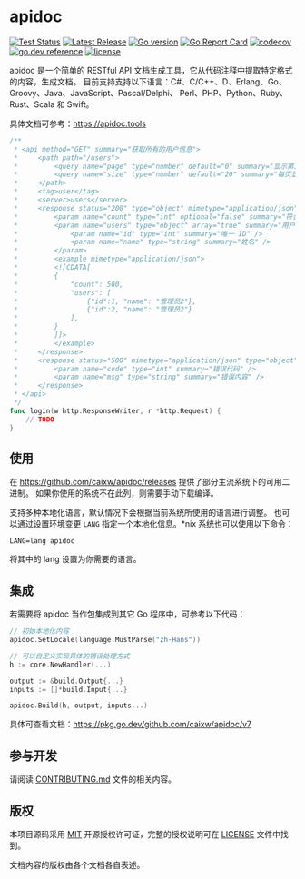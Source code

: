 # apidoc

[![Test Status](https://github.com/caixw/apidoc/workflows/Test/badge.svg?branch=master)](https://github.com/caixw/apidoc/actions?query=workflow%3ATest)
[![Latest Release](https://img.shields.io/github/release/caixw/apidoc.svg?style=flat-square)](https://github.com/caixw/apidoc/releases/latest)
[![Go version](https://img.shields.io/badge/Go-1.13-brightgreen.svg?style=flat)](https://golang.org)
[![Go Report Card](https://goreportcard.com/badge/github.com/caixw/apidoc)](https://goreportcard.com/report/github.com/caixw/apidoc)
[![codecov](https://codecov.io/gh/caixw/apidoc/branch/master/graph/badge.svg)](https://codecov.io/gh/caixw/apidoc)
[![go.dev reference](https://img.shields.io/badge/go.dev-reference-007d9c?logo=go&logoColor=white&style=flat-square)](https://pkg.go.dev/github.com/caixw/apidoc/v7)
[![license](https://img.shields.io/badge/license-MIT-brightgreen.svg?style=flat)](https://opensource.org/licenses/MIT)

apidoc 是一个简单的 RESTful API 文档生成工具，它从代码注释中提取特定格式的内容，生成文档。
目前支持支持以下语言：C#、C/C++、D、Erlang、Go、Groovy、Java、JavaScript、Pascal/Delphi、
Perl、PHP、Python、Ruby、Rust、Scala 和 Swift。

具体文档可参考：<https://apidoc.tools>

```go
/**
 * <api method="GET" summary="获取所有的用户信息">
 *     <path path="/users">
 *         <query name="page" type="number" default="0" summary="显示第几页的内容" />
 *         <query name="size" type="number" default="20" summary="每页显示的数量" />
 *     </path>
 *     <tag>user</tag>
 *     <server>users</server>
 *     <response status="200" type="object" mimetype="application/json">
 *         <param name="count" type="int" optional="false" summary="符合条件的所有用户数量" />
 *         <param name="users" type="object" array="true" summary="用户列表">
 *             <param name="id" type="int" summary="唯一 ID" />
 *             <param name="name" type="string" summary="姓名" />
 *         </param>
 *         <example mimetype="application/json">
 *         <![CDATA[
 *         {
 *             "count": 500,
 *             "users": [
 *                 {"id":1, "name": "管理员2"},
 *                 {"id":2, "name": "管理员2"}
 *             ],
 *         }
 *         ]]>
 *         </example>
 *     </response>
 *     <response status="500" mimetype="application/json" type="object">
 *         <param name="code" type="int" summary="错误代码" />
 *         <param name="msg" type="string" summary="错误内容" />
 *     </response>
 * </api>
 */
func login(w http.ResponseWriter, r *http.Request) {
    // TODO
}
```

## 使用

在 <https://github.com/caixw/apidoc/releases> 提供了部分主流系统下的可用二进制。
如果你使用的系统不在此列，则需要手动下载编译。

支持多种本地化语言，默认情况下会根据当前系统所使用的语言进行调整。
也可以通过设置环境变更 `LANG` 指定一个本地化信息。*nix 系统也可以使用以下命令：

```shell
LANG=lang apidoc
```

将其中的 lang 设置为你需要的语言。

## 集成

若需要将 apidoc 当作包集成到其它 Go 程序中，可参考以下代码：

```go
// 初始本地化内容
apidoc.SetLocale(language.MustParse("zh-Hans"))

// 可以自定义实现具体的错误处理方式
h := core.NewHandler(...)

output := &build.Output{...}
inputs := []*build.Input{...}

apidoc.Build(h, output, inputs...)
```

具体可查看文档：<https://pkg.go.dev/github.com/caixw/apidoc/v7>

## 参与开发

请阅读 [CONTRIBUTING.md](CONTRIBUTING.md) 文件的相关内容。

## 版权

本项目源码采用 [MIT](https://opensource.org/licenses/MIT) 开源授权许可证，完整的授权说明可在 [LICENSE](LICENSE) 文件中找到。

文档内容的版权由各个文档各自表述。
